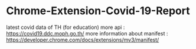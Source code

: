 # Chrome-Extension-Covid-19-Report
latest covid data of TH (for education)
more api : https://covid19.ddc.moph.go.th/
more information about manifest : https://developer.chrome.com/docs/extensions/mv3/manifest/
